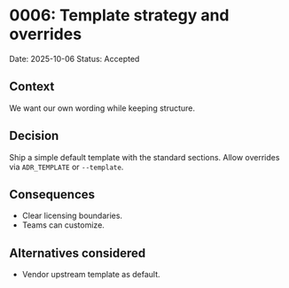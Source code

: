 
# 0006: Template strategy and overrides

Date: 2025-10-06
Status: Accepted

## Context

We want our own wording while keeping structure.

## Decision

Ship a simple default template with the standard sections.
Allow overrides via `ADR_TEMPLATE` or `--template`.

## Consequences

* Clear licensing boundaries.
* Teams can customize.

## Alternatives considered

* Vendor upstream template as default.
